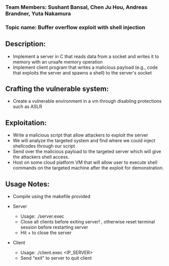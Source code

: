### Team Members: Sushant Bansal, Chen Ju Hou, Andreas Brandner, Yuta Nakamura
### Topic name: Buffer overflow exploit with shell injection

## Description:
- Implement a server in C that reads data from a socket and writes it to memory with an unsafe memory operation
- Implement client program that writes a malicious payload (e.g., code that exploits the server and spawns a shell) to the server's socket

## Crafting the vulnerable system:
- Create a vulnerable environment in a vm through disabling protections such as ASLR


## Exploitation:
- Write a malicious script that allow attackers to exploit the server
- We will analyze the targeted system and find where we could inject shellcodes through our script
- Send over the malicious payload to the targeted server which will give the attackers shell access.
- Host on some cloud platform VM that will allow user to execute shell commands on the targeted machine after the exploit for demonstration.


## Usage Notes:
- Compile using the makefile provided
- Server
	- Usage: ./server.exec	
	- Close all clients before exiting server! , otherwise reset terminal session before restarting server
	- Hit <Ctrl> + <C> to close the server

- Client
	- Usage: ./client.exec <IP_SERVER>
	- Send "exit" to server to quit client